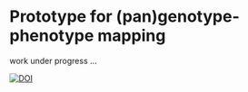  # Prototype for (pan)genotype-phenotype mapping
 work under progress ... 
 
 [![DOI](https://zenodo.org/badge/214473448.svg)](https://zenodo.org/badge/latestdoi/214473448)
